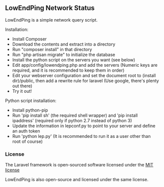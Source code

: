 ## LowEndPing Network Status

LowEndPing is a simple network query script.

Installation:

- Install Composer
- Download the contents and extract into a directory
- Run "composer install" in that directory
- Run "php artisan migrate" to initialize the database
- Install the python script on the servers you want (see below)
- Edit app/config/lowendping.php and add the servers (Numeric keys are required, and it is recommended to keep them in order)
- Edit your webserver configuration and set the document root to (install dir)/public, then add a rewrite rule for laravel (Use google, there's plenty out there)
- Try it out!

Python script installation:

- Install python-pip
- Run 'pip install sh' (the required shell wrapper) and 'pip install ipaddress' (required only if python 2.7 instead of python 3)
- Update the information in lepconf.py to point to your server and define an auth token
- Run 'python lep.py' (It is recommended to run it as a user other than root of course)

### License

The Laravel framework is open-sourced software licensed under the [MIT license](http://opensource.org/licenses/MIT)

LowEndPing is also open-source and licensed under the same license.